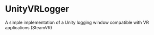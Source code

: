 # UnityVRLogger
A simple implementation of a Unity logging window compatible with VR applications (SteamVR)
